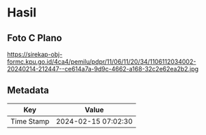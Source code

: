 # Hasil

## Foto C Plano

https://sirekap-obj-formc.kpu.go.id/4ca4/pemilu/pdpr/11/06/11/20/34/1106112034002-20240214-212447--ce614a7a-9d9c-4662-a168-32c2e62ea2b2.jpg


## Metadata

| Key        | Value               |
| ---------- | ------------------- |
| Time Stamp | 2024-02-15 07:02:30 |



